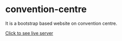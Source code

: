 # convention-centre

<p> It is a bootstrap based website on convention centre.</p>

<a href="https://nnrahat.github.io/convention-centre/">Click to see live server</a>
